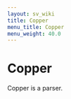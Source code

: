 ```yaml
---
layout: sv_wiki
title: Copper
menu_title: Copper
menu_weight: 40.0
---
```


# Copper

Copper is a parser.
